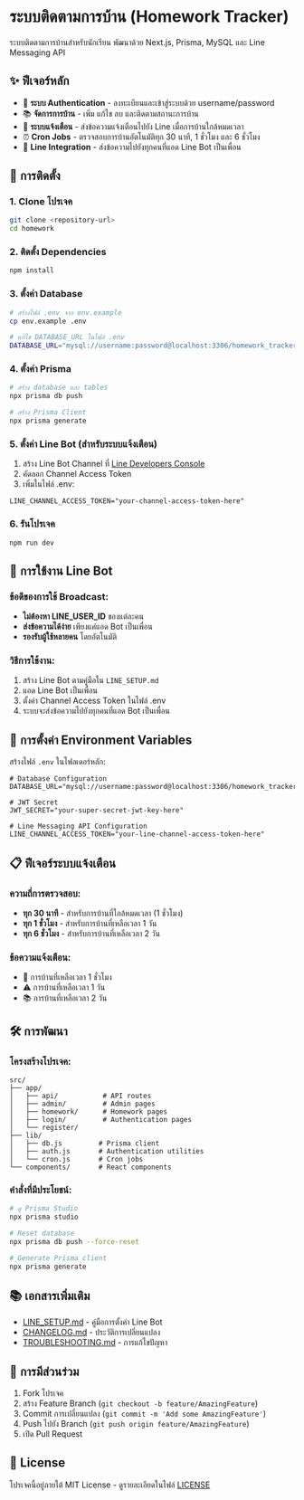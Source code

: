 # ระบบติดตามการบ้าน (Homework Tracker)

ระบบติดตามการบ้านสำหรับนักเรียน พัฒนาด้วย Next.js, Prisma, MySQL และ Line Messaging API

## ✨ ฟีเจอร์หลัก

- 🔐 **ระบบ Authentication** - ลงทะเบียนและเข้าสู่ระบบด้วย username/password
- 📚 **จัดการการบ้าน** - เพิ่ม แก้ไข ลบ และติดตามสถานะการบ้าน
- 🔔 **ระบบแจ้งเตือน** - ส่งข้อความแจ้งเตือนไปยัง Line เมื่อการบ้านใกล้หมดเวลา
- ⏰ **Cron Jobs** - ตรวจสอบการบ้านอัตโนมัติทุก 30 นาที, 1 ชั่วโมง และ 6 ชั่วโมง
- 📱 **Line Integration** - ส่งข้อความไปยังทุกคนที่แอด Line Bot เป็นเพื่อน

## 🚀 การติดตั้ง

### 1. Clone โปรเจค
```bash
git clone <repository-url>
cd homework
```

### 2. ติดตั้ง Dependencies
```bash
npm install
```

### 3. ตั้งค่า Database
```bash
# สร้างไฟล์ .env จาก env.example
cp env.example .env

# แก้ไข DATABASE_URL ในไฟล์ .env
DATABASE_URL="mysql://username:password@localhost:3306/homework_tracker"
```

### 4. ตั้งค่า Prisma
```bash
# สร้าง database และ tables
npx prisma db push

# สร้าง Prisma Client
npx prisma generate
```

### 5. ตั้งค่า Line Bot (สำหรับระบบแจ้งเตือน)
1. สร้าง Line Bot Channel ที่ [Line Developers Console](https://developers.line.biz/)
2. คัดลอก Channel Access Token
3. เพิ่มในไฟล์ .env:
```env
LINE_CHANNEL_ACCESS_TOKEN="your-channel-access-token-here"
```

### 6. รันโปรเจค
```bash
npm run dev
```

## 📱 การใช้งาน Line Bot

### ข้อดีของการใช้ Broadcast:
- **ไม่ต้องหา LINE_USER_ID** ของแต่ละคน
- **ส่งข้อความได้ง่าย** เพียงแค่แอด Bot เป็นเพื่อน
- **รองรับผู้ใช้หลายคน** โดยอัตโนมัติ

### วิธีการใช้งาน:
1. สร้าง Line Bot ตามคู่มือใน `LINE_SETUP.md`
2. แอด Line Bot เป็นเพื่อน
3. ตั้งค่า Channel Access Token ในไฟล์ .env
4. ระบบจะส่งข้อความไปยังทุกคนที่แอด Bot เป็นเพื่อน

## 🔧 การตั้งค่า Environment Variables

สร้างไฟล์ `.env` ในโฟลเดอร์หลัก:

```env
# Database Configuration
DATABASE_URL="mysql://username:password@localhost:3306/homework_tracker"

# JWT Secret
JWT_SECRET="your-super-secret-jwt-key-here"

# Line Messaging API Configuration
LINE_CHANNEL_ACCESS_TOKEN="your-line-channel-access-token-here"
```

## 📋 ฟีเจอร์ระบบแจ้งเตือน

### ความถี่การตรวจสอบ:
- **ทุก 30 นาที** - สำหรับการบ้านที่ใกล้หมดเวลา (1 ชั่วโมง)
- **ทุก 1 ชั่วโมง** - สำหรับการบ้านที่เหลือเวลา 1 วัน
- **ทุก 6 ชั่วโมง** - สำหรับการบ้านที่เหลือเวลา 2 วัน

### ข้อความแจ้งเตือน:
- 🚨 การบ้านที่เหลือเวลา 1 ชั่วโมง
- ⚠️ การบ้านที่เหลือเวลา 1 วัน
- 📚 การบ้านที่เหลือเวลา 2 วัน

## 🛠️ การพัฒนา

### โครงสร้างโปรเจค:
```
src/
├── app/
│   ├── api/           # API routes
│   ├── admin/         # Admin pages
│   ├── homework/      # Homework pages
│   ├── login/         # Authentication pages
│   └── register/
├── lib/
│   ├── db.js         # Prisma client
│   ├── auth.js       # Authentication utilities
│   └── cron.js       # Cron jobs
└── components/       # React components
```

### คำสั่งที่มีประโยชน์:
```bash
# ดู Prisma Studio
npx prisma studio

# Reset database
npx prisma db push --force-reset

# Generate Prisma client
npx prisma generate
```

## 📚 เอกสารเพิ่มเติม

- [LINE_SETUP.md](./LINE_SETUP.md) - คู่มือการตั้งค่า Line Bot
- [CHANGELOG.md](./CHANGELOG.md) - ประวัติการเปลี่ยนแปลง
- [TROUBLESHOOTING.md](./TROUBLESHOOTING.md) - การแก้ไขปัญหา

## 🤝 การมีส่วนร่วม

1. Fork โปรเจค
2. สร้าง Feature Branch (`git checkout -b feature/AmazingFeature`)
3. Commit การเปลี่ยนแปลง (`git commit -m 'Add some AmazingFeature'`)
4. Push ไปยัง Branch (`git push origin feature/AmazingFeature`)
5. เปิด Pull Request

## 📄 License

โปรเจคนี้อยู่ภายใต้ MIT License - ดูรายละเอียดในไฟล์ [LICENSE](LICENSE)
